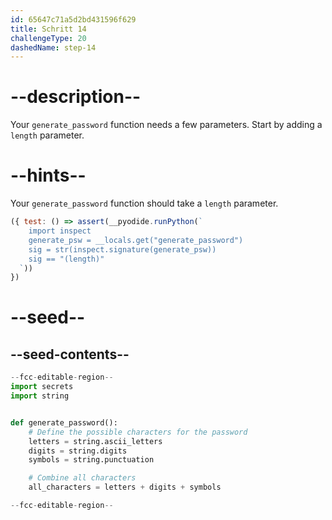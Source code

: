 ```yaml
---
id: 65647c71a5d2bd431596f629
title: Schritt 14
challengeType: 20
dashedName: step-14
---
```


# --description--

Your `generate_password` function needs a few parameters. Start by adding a `length` parameter.

# --hints--

Your `generate_password` function should take a `length` parameter.

```js
({ test: () => assert(__pyodide.runPython(`
    import inspect
    generate_psw = __locals.get("generate_password")
    sig = str(inspect.signature(generate_psw))
    sig == "(length)"
  `))
})
```

# --seed--

## --seed-contents--

```py
--fcc-editable-region--
import secrets
import string


def generate_password():    
    # Define the possible characters for the password
    letters = string.ascii_letters
    digits = string.digits
    symbols = string.punctuation

    # Combine all characters
    all_characters = letters + digits + symbols

--fcc-editable-region--
```

